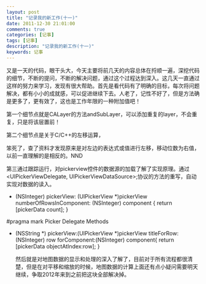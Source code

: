 ```yaml
---
layout: post
title: "记录我的新工作(十一)"
date: 2011-12-30 21:01:00 
comments: true
categories: [记事]
tags: [记事]
description: "记录我的新工作(十一)"
keywords: 记事
---
```



 
  又是一天的代码，眼干头大，今天主要将前几天的内容总体在捋顺一遍，深挖代码的细节，不断的提问，不断的解决问题，通过这个过程达到深入。这几天一直通过这样的努力来学习，发现有很大帮助。首先是看代码有了明确的目标，每次将问题解决，都有小小的成就感，可以促进继续下去。人老了，记性不好了，但是方法确是更多了，更有效了，这也是工作年限的一种附加值吧！
 
 
  第一个细节点就是CALayer的方法andSubLayer，可以添加重复的layer，不会重复，只是将该层置前！
 
 
  第二个细节点是关于C/C++的左移运算，
  
   笨死了，查了资料才发现原来是对左边的表达式或值进行左移，移动位数为右值，以前一直理解的是相反的。NND
  
 
 
  第三通过跟踪运行，对pickerview控件的数据源的加载了解了实现原理。通过<UIPickerViewDelegate, UIPickerViewDataSource>;协议的方法的重写，自动实现对数据的读入。
 
 
 
 - (NSInteger) pickerView: (UIPickerView *)pickerView
numberOfRowsInComponent: (NSInteger) component
{
    return [pickerData count];
}

#pragma mark Picker Delegate Methods
- (NSString *) pickerView:(UIPickerView *)pickerView titleForRow:(NSInteger) row
             forComponent:(NSInteger) component{
    return [pickerData objectAtIndex:row];
}
 
  
   然后就是对地图数据的显示和处理的深入了解了，目前对于所有流程都很清楚，但是在对平移和缩放的时候，地图数据的计算上面还有点小疑问需要明天继续，争取2012年来到之前把这块全部解决掉。
  
 



